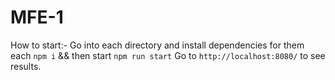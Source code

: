 # MFE-1

How to start:-
Go into each directory and install dependencies for them each `npm i` && then start `npm run start`
Go to `http://localhost:8080/` to see results.
